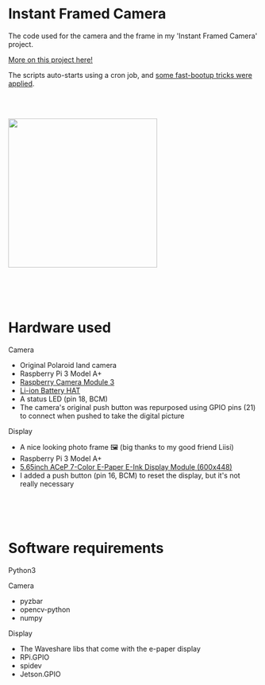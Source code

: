 # Instant Framed Camera
The code used for the camera and the frame in my 'Instant Framed Camera' project.

[More on this project here!](https://maxvanleeuwen.com/project/instant-framed-camera/)

The scripts auto-starts using a cron job, and [some fast-bootup tricks were applied](http://himeshp.blogspot.com/2018/08/fast-boot-with-raspberry-pi.html).

<br/><br/>

<img src="https://maxvanleeuwen.com/wp-content/uploads/both.jpg"  width="300">

<br/><br/><br/>

# Hardware used

Camera
- Original Polaroid land camera
- Raspberry Pi 3 Model A+
- [Raspberry Camera Module 3](https://www.raspberrypi.com/products/camera-module-3/)
- [Li-ion Battery HAT](https://www.waveshare.com/li-ion-battery-hat.htm)
- A status LED (pin 18, BCM)
- The camera's original push button was repurposed using GPIO pins (21) to connect when pushed to take the digital picture

Display
- A nice looking photo frame 🖼️ (big thanks to my good friend Liisi)
- Raspberry Pi 3 Model A+
- [5.65inch ACeP 7-Color E-Paper E-Ink Display Module (600x448)](https://www.waveshare.com/5.65inch-e-paper-module-f.htm)
- I added a push button (pin 16, BCM) to reset the display, but it's not really necessary

<br/><br/><br/>

# Software requirements

Python3

Camera
- pyzbar
- opencv-python
- numpy

Display
- The Waveshare libs that come with the e-paper display
- RPi.GPIO
- spidev
- Jetson.GPIO
